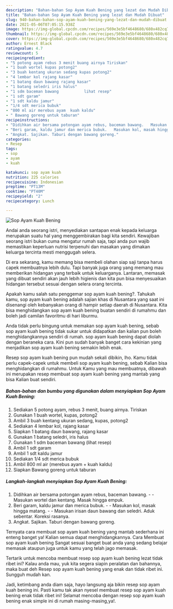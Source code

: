 ```yaml
---
description: "Bahan-bahan Sop Ayam Kuah Bening yang lezat dan Mudah Dibuat"
title: "Bahan-bahan Sop Ayam Kuah Bening yang lezat dan Mudah Dibuat"
slug: 940-bahan-bahan-sop-ayam-kuah-bening-yang-lezat-dan-mudah-dibuat
date: 2021-05-06T07:05:15.938Z
image: https://img-global.cpcdn.com/recipes/569e3e5bf4648680/680x482cq70/sop-ayam-kuah-bening-foto-resep-utama.jpg
thumbnail: https://img-global.cpcdn.com/recipes/569e3e5bf4648680/680x482cq70/sop-ayam-kuah-bening-foto-resep-utama.jpg
cover: https://img-global.cpcdn.com/recipes/569e3e5bf4648680/680x482cq70/sop-ayam-kuah-bening-foto-resep-utama.jpg
author: Ernest Black
ratingvalue: 4.7
reviewcount: 5
recipeingredient:
- "5 potong ayam rebus 3 menit buang airnya Tiriskan"
- "1 buah wortel kupas potong2"
- "3 buah kentang ukuran sedang kupas potong2"
- "4 lembar kol rajang kasar"
- "1 batang daun bawang rajang kasar"
- "1 batang seledri iris halus"
- "1 sdm baceman bawang           lihat resep"
- "1 sdt garam"
- "1 sdt kaldu jamur"
- "1/4 sdt merica bubuk"
- "800 ml air merebus ayam  kuah kaldu"
- " Bawang goreng untuk taburan"
recipeinstructions:
- "Didihkan air bersama potongan ayam rebus, baceman bawang.   Masukan wortel dan kentang. Masak hingga empuk."
- "Beri garam, kaldu jamur dan merica bubuk.   Masukan kol, masak hingga matang.   Masukan irisan daun bawang dan seledri. Aduk sebentar. Koreksi rasanya."
- "Angkat. Sajikan. Taburi dengan bawang goreng."
categories:
- Resep
tags:
- sop
- ayam
- kuah

katakunci: sop ayam kuah 
nutrition: 225 calories
recipecuisine: Indonesian
preptime: "PT13M"
cooktime: "PT40M"
recipeyield: "2"
recipecategory: Lunch

---
```



![Sop Ayam Kuah Bening](https://img-global.cpcdn.com/recipes/569e3e5bf4648680/680x482cq70/sop-ayam-kuah-bening-foto-resep-utama.jpg)

Andai anda seorang istri, menyediakan santapan enak kepada keluarga merupakan suatu hal yang menggembirakan bagi kita sendiri. Kewajiban seorang istri bukan cuma mengatur rumah saja, tapi anda pun wajib memastikan keperluan nutrisi terpenuhi dan masakan yang dimakan keluarga tercinta mesti menggugah selera.

Di era  sekarang, kamu memang bisa membeli olahan siap saji tanpa harus capek membuatnya lebih dulu. Tapi banyak juga orang yang memang mau memberikan hidangan yang terbaik untuk keluarganya. Lantaran, memasak yang dibuat sendiri akan jauh lebih higienis dan kita pun bisa menyesuaikan hidangan tersebut sesuai dengan selera orang tercinta. 



Apakah kamu salah satu penggemar sop ayam kuah bening?. Tahukah kamu, sop ayam kuah bening adalah sajian khas di Nusantara yang saat ini disenangi oleh kebanyakan orang di hampir setiap daerah di Nusantara. Kita bisa menghidangkan sop ayam kuah bening buatan sendiri di rumahmu dan boleh jadi camilan favoritmu di hari liburmu.

Anda tidak perlu bingung untuk memakan sop ayam kuah bening, sebab sop ayam kuah bening tidak sukar untuk didapatkan dan kalian pun boleh menghidangkannya sendiri di rumah. sop ayam kuah bening dapat diolah dengan beraneka cara. Kini pun sudah banyak banget cara kekinian yang menjadikan sop ayam kuah bening semakin lebih enak.

Resep sop ayam kuah bening pun mudah sekali dibikin, lho. Kamu tidak perlu capek-capek untuk membeli sop ayam kuah bening, sebab Kalian bisa menghidangkan di rumahmu. Untuk Kamu yang mau membuatnya, dibawah ini merupakan resep membuat sop ayam kuah bening yang mantab yang bisa Kalian buat sendiri.

<!--inarticleads1-->

##### Bahan-bahan dan bumbu yang digunakan dalam menyiapkan Sop Ayam Kuah Bening:

1. Sediakan 5 potong ayam, rebus 3 menit, buang airnya. Tiriskan
1. Gunakan 1 buah wortel, kupas, potong2
1. Ambil 3 buah kentang ukuran sedang, kupas, potong2
1. Sediakan 4 lembar kol, rajang kasar
1. Siapkan 1 batang daun bawang, rajang kasar
1. Gunakan 1 batang seledri, iris halus
1. Gunakan 1 sdm baceman bawang           (lihat resep)
1. Ambil 1 sdt garam
1. Ambil 1 sdt kaldu jamur
1. Sediakan 1/4 sdt merica bubuk
1. Ambil 800 ml air (merebus ayam + kuah kaldu)
1. Siapkan  Bawang goreng untuk taburan




<!--inarticleads2-->

##### Langkah-langkah menyiapkan Sop Ayam Kuah Bening:

1. Didihkan air bersama potongan ayam rebus, baceman bawang.  -  - Masukan wortel dan kentang. Masak hingga empuk.
1. Beri garam, kaldu jamur dan merica bubuk.  -  - Masukan kol, masak hingga matang.  -  - Masukan irisan daun bawang dan seledri. Aduk sebentar. Koreksi rasanya.
1. Angkat. Sajikan. Taburi dengan bawang goreng.




Ternyata cara membuat sop ayam kuah bening yang mantab sederhana ini enteng banget ya! Kalian semua dapat menghidangkannya. Cara Membuat sop ayam kuah bening Sangat sesuai banget buat anda yang sedang belajar memasak ataupun juga untuk kamu yang telah jago memasak.

Tertarik untuk mencoba membuat resep sop ayam kuah bening lezat tidak ribet ini? Kalau anda mau, yuk kita segera siapin peralatan dan bahannya, maka buat deh Resep sop ayam kuah bening yang enak dan tidak ribet ini. Sungguh mudah kan. 

Jadi, ketimbang anda diam saja, hayo langsung aja bikin resep sop ayam kuah bening ini. Pasti kamu tak akan nyesel membuat resep sop ayam kuah bening enak tidak ribet ini! Selamat mencoba dengan resep sop ayam kuah bening enak simple ini di rumah masing-masing,ya!.

